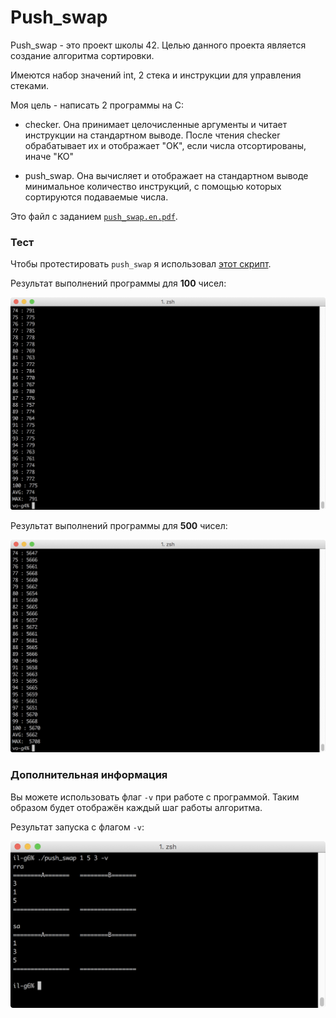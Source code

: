 # Push_swap

Push_swap - это проект школы 42. Целью данного проекта является создание алгоритма сортировки.

Имеются набор значений int, 2 стека и инструкции для управления стеками.

Моя цель - написать 2 программы на C:

* checker. Она принимает целочисленные аргументы и читает инструкции на стандартном выводе. После чтения checker обрабатывает их и отображает "OK", если числа отсортированы, иначе "KO"

* push_swap. Она вычисляет и отображает на стандартном выводе минимальное количество инструкций, с помощью которых сортируются подаваемые числа.

Это файл с заданием [`push_swap.en.pdf`](/push_swap.en.pdf).

### Тест

Чтобы протестировать `push_swap` я использовал [этот скрипт](test_ps.sh).

Результат выполнений программы для **100** чисел:

![test_100](/images/100num.png)

Результат выполнений программы для **500** чисел:

![test_500](/images/500num.png)

### Дополнительная информация

Вы можете использовать флаг `-v` при работе с программой. Таким образом будет отображён каждый шаг работы алгоритма.

Результат запуска с флагом `-v`:

![flag_v](/images/flag_v.png)
